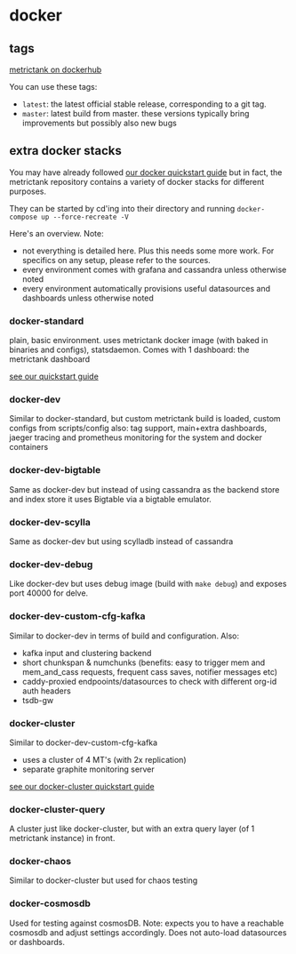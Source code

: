# docker

## tags

[metrictank on dockerhub](https://hub.docker.com/r/grafana/metrictank/)

You can use these tags:

* `latest`: the latest official stable release, corresponding to a git tag.
* `master`: latest build from master. these versions typically bring improvements but possibly also new bugs

## extra docker stacks

You may have already followed [our docker quickstart guide](https://github.com/grafana/metrictank/blob/master/docs/quick-start-docker.md) but in fact,
the metrictank repository contains a variety of docker stacks for different purposes.

They can be started by cd'ing into their directory and running `docker-compose up --force-recreate -V`

Here's an overview.
Note:
* not everything is detailed here. Plus this needs some more work.  For specifics on any setup, please refer to the sources.
* every environment comes with grafana and cassandra unless otherwise noted
* every environment automatically provisions useful datasources and dashboards unless otherwise noted

### docker-standard

plain, basic environment.
uses metrictank docker image (with baked in binaries and configs), statsdaemon.
Comes with 1 dashboard: the metrictank dashboard

[see our quickstart guide](https://github.com/grafana/metrictank/blob/master/docs/quick-start-docker.md)

### docker-dev

Similar to docker-standard, but custom metrictank build is loaded, custom configs from scripts/config
also: tag support, main+extra dashboards, jaeger tracing and prometheus monitoring for the system and docker containers

### docker-dev-bigtable

Same as docker-dev but instead of using cassandra as the backend store and index store it uses Bigtable via a bigtable emulator.

### docker-dev-scylla

Same as docker-dev but using scylladb instead of cassandra

### docker-dev-debug

Like docker-dev but uses debug image (build with `make debug`) and exposes port 40000 for delve.

### docker-dev-custom-cfg-kafka

Similar to docker-dev in terms of build and configuration.
Also:
* kafka input and clustering backend
* short chunkspan & numchunks 
  (benefits: easy to trigger mem and mem_and_cass requests, frequent cass saves, notifier messages etc)
* caddy-proxied endpooints/datasources to check with different org-id auth headers
* tsdb-gw

### docker-cluster

Similar to docker-dev-custom-cfg-kafka

* uses a cluster of 4 MT's (with 2x replication)
* separate graphite monitoring server

[see our docker-cluster quickstart guide](https://github.com/grafana/metrictank/blob/master/docs/quick-start-docker-cluster.md)

### docker-cluster-query

A cluster just like docker-cluster, but with an extra query layer (of 1 metrictank instance) in front.

### docker-chaos

Similar to docker-cluster but used for chaos testing


### docker-cosmosdb

Used for testing against cosmosDB. Note: expects you to have a reachable cosmosdb and adjust settings accordingly.
Does not auto-load datasources or dashboards.
